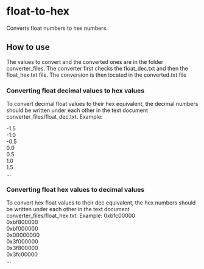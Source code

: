 # float-to-hex
Converts float numbers to hex numbers.

## How to use
The values to convert and the converted ones are in the folder converter_files.
The converter first checks the float_dec.txt and then the float_hex.txt file. The conversion is then located in 
the converted.txt file

### Converting float decimal values to hex values
To convert decimal float values to their hex equivalent, the decimal numbers should be written under each other 
in the text document converter_files/float_dec.txt. Example:

-1.5<br />
-1.0<br />
-0.5<br />
0.0<br />
0.5<br />
1.0<br />
1.5<br />
...

### Converting float hex values to decimal values
To convert hex float values to their dec equivalent, the hex numbers should be written under each other in the 
text document converter_files/float_hex.txt. Example:
0xbfc00000<br />
0xbf800000<br />
0xbf000000<br />
0x00000000<br />
0x3f000000<br />
0x3f800000<br />
0x3fc00000<br />
...<br />

